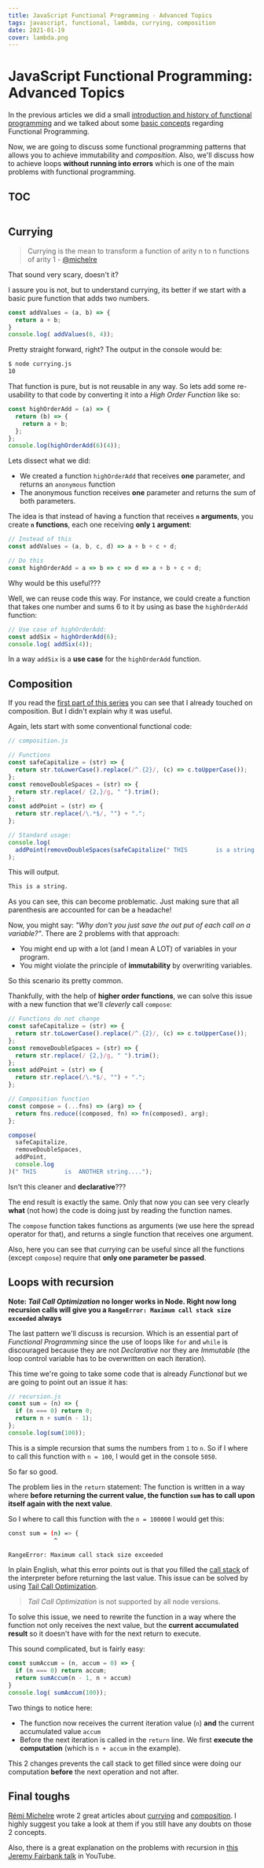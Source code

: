 ```yaml
---
title: JavaScript Functional Programming - Advanced Topics
tags: javascript, functional, lambda, currying, composition
date: 2021-01-19
cover: lambda.png
---
```


# JavaScript Functional Programming: Advanced Topics

In the previous articles we did a small [introduction and history of functional programming](/js-functional-programming-intro/) and we talked about some [basic concepts](/js-functional-programming-concepts/) regarding Functional Programming.

Now, we are going to discuss some functional programming patterns that allows you to achieve immutability and _composition_. Also, we'll discuss how to achieve loops **without running into errors** which is one of the main problems with functional programming.

## TOC

```toc

```

## Currying

> Currying is the mean to transform a function of arity n to n functions of arity 1 - [@michelre](https://www.codementor.io/@michelre)

That sound very scary, doesn't it?

I assure you is not, but to understand currying, its better if we start with a basic pure function that adds two numbers.

```javascript
const addValues = (a, b) => {
  return a + b;
}
console.log( addValues(6, 4));
```

Pretty straight forward, right? The output in the console would be:

```bash
$ node currying.js
10
```

That function is pure, but is not reusable in any way. So lets add some re-usability to that code by converting it into a _High Order Function_  like so:

```javascript {6}
const highOrderAdd = (a) => {
  return (b) => {
    return a + b;
  };
};
console.log(highOrderAdd(6)(4));
```

Lets dissect what we did:

- We created a function `highOrderAdd` that receives **one** parameter, and returns an `anonymous` function
- The anonymous function receives **one** parameter and returns the sum of both parameters.

The idea is that instead of having a function that receives **`n` arguments**, you create **`n` functions**, each one receiving **only `1` argument**:

```javascript
// Instead of this
const addValues = (a, b, c, d) => a + b + c + d;

// Do this
const highOrderAdd = a => b => c => d => a + b + c + d;
```

Why would be this useful???

Well, we can reuse code this way. For instance, we could create a function that takes one number and sums 6 to it by using as base the `highOrderAdd` function:

```javascript
// Use case of highOrderAdd:
const addSix = highOrderAdd(6);
console.log( addSix(4));
```

In a way `addSix` is a **use case** for the `highOrderAdd` function.

## Composition

If you read the [first part of this series](/js-functional-programming-intro/#declarative-programming) you can see that I already touched on composition. But I didn't explain why it was useful.

Again, lets start with some conventional functional code:

```javascript {14-17}
// composition.js

// Functions
const safeCapitalize = (str) => {
  return str.toLowerCase().replace(/^.{2}/, (c) => c.toUpperCase());
};
const removeDoubleSpaces = (str) => {
  return str.replace(/ {2,}/g, " ").trim();
};
const addPoint = (str) => {
  return str.replace(/\.*$/, "") + ".";
};

// Standard usage:
console.log(
  addPoint(removeDoubleSpaces(safeCapitalize(" THIS        is a string....")))
);
```

This will output.

```bash
This is a string.
```

As you can see, this can become problematic. Just making sure that all parenthesis are accounted for can be a headache!

Now, you might say: _"Why don't you just save the out put of each call on a variable?"_. There are 2 problems with that approach:

- You might end up with a lot (and I mean A LOT) of variables in your program.
- You might violate the principle of **immutability** by overwriting variables.

So this scenario its pretty common.

Thankfully, with the help of **higher order functions**, we can solve this issue with a new function that we'll _cleverly_ call `compose`:

```javascript {13-15,17-22}
// Functions do not change
const safeCapitalize = (str) => {
  return str.toLowerCase().replace(/^.{2}/, (c) => c.toUpperCase());
};
const removeDoubleSpaces = (str) => {
  return str.replace(/ {2,}/g, " ").trim();
};
const addPoint = (str) => {
  return str.replace(/\.*$/, "") + ".";
};

// Composition function
const compose = (...fns) => (arg) => {
  return fns.reduce((composed, fn) => fn(composed), arg);
};

compose(
  safeCapitalize,
  removeDoubleSpaces,
  addPoint,
  console.log
)(" THIS        is  ANOTHER string....");
```

Isn't this cleaner and **declarative**???

The end result is exactly the same. Only that now you can see very clearly **what** (not how) the code is doing just by reading the function names.

The `compose` function takes functions as arguments (we use here the spread operator for that), and returns a single function that receives one argument.

Also, here you can see that _currying_ can be useful since all the functions (except `compose`) require that **only one parameter be passed**.

## Loops with recursion

**Note: _Tail Call Optimization_ no longer works in Node. Right now long recursion calls will give you a `RangeError: Maximum call stack size exceeded` always**

The last pattern we'll discuss is recursion. Which is an essential part of _Functional Programming_ since the use of loops like `for` and `while` is discouraged because they are not _Declarative_ nor they are _Immutable_ (the loop control variable has to be overwritten on each iteration).

This time we're going to take some code that is already _Functional_ but we are going to point out an issue it has:

```javascript {4}
// recursion.js
const sum = (n) => {
  if (n === 0) return 0;
  return n + sum(n - 1);
};
console.log(sum(100));
```

This is a simple recursion that sums the numbers from `1` to `n`. So if I where to call this function with `n = 100`, I would get in the console `5050`.

So far so good.

The problem lies in the `return` statement: The function is written in a way where **before returning the current value, the function `sum` has to call upon itself again with the next value**.

So I where to call this function with the `n = 100000` I would get this:

```bash
const sum = (n) => {
             ^

RangeError: Maximum call stack size exceeded
```

In plain English, what this error points out is that you filled the [call stack](https://developer.mozilla.org/en-US/docs/Glossary/Call_Stack) of the interpreter before returning the last value. This issue can be solved by using [Tail Call Optimization](https://www.techopedia.com/definition/22458/tail-call-optimization).

> _Tail Call Optimization_ is not supported by all node versions.

To solve this issue, we need to rewrite the function in a way where the function not only receives the next value, but the **current accumulated result** so it doesn't have with for the next return to execute.

This sound complicated, but is fairly easy:

```javascript {3}
const sumAccum = (n, accum = 0) => {
  if (n === 0) return accum;
  return sumAccum(n - 1, n + accum)
}
console.log( sumAccum(100));
```

Two things to notice here:

- The function now receives the current iteration value (`n`) **and** the current accumulated value `accum`
- Before the next iteration is called in the `return` line. We first **execute the computation** (which is `n + accum` in the example).

This 2 changes prevents the call stack to get filled since were doing our computation **before** the next operation and not after.

## Final toughs

[Rémi Michelre](https://github.com/michelre) wrote 2 great articles about [currying](https://www.codementor.io/@michelre/currying-in-javascript-g6212s8qv) and [composition](https://www.codementor.io/@michelre/use-function-composition-in-javascript-gkmxos5mj). I highly suggest you take a look at them if you still have any doubts on those 2 concepts.

Also, there is a great explanation on the problems with recursion in [this Jeremy Fairbank talk](https://www.youtube.com/watch?t=2723&v=FYXpOjwYzcs&feature=youtu.be) in YouTube.
